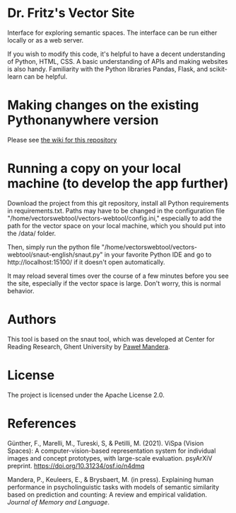Dr. Fritz's Vector Site
=====

Interface for exploring semantic spaces.  The interface can be run either
locally or as a web server. 

If you wish to modify this code, it's helpful to have a decent understanding of Python, HTML, CSS. A basic understanding of APIs and making websites is also handy. Familiarity with the Python libraries Pandas, Flask, and scikit-learn can be helpful.

# Making changes on the existing Pythonanywhere version

Please see [the wiki for this repository](https://github.com/porcelluscavia/vectors-webtool/wiki)


# Running a copy on your local machine (to develop the app further)

Download the project from this git repository, install all Python requirements in requirements.txt. Paths may have to be changed in the configuration file "/home/vectorswebtool/vectors-webtool/config.ini," especially to add the path for the vector space on your local machine, which you should put into the /data/ folder.

Then, simply run the python file "/home/vectorswebtool/vectors-webtool/snaut-english/snaut.py" in your favorite Python IDE and go to http://localhost:15100/ if it doesn't open automatically.

It may reload several times over the course of a few minutes before you see the site, especially if the vector space is large. Don't worry, this is normal behavior.


# Authors

This tool is based on the snaut tool, which was developed at Center for Reading Research, Ghent University by
[Paweł Mandera](http://crr.ugent.be/pawel-mandera).

# License

The project is licensed under the Apache License 2.0.

# References

Günther, F., Marelli, M., Tureski, S, & Petilli, M. (2021). ViSpa (Vision Spaces): A computer-vision-based representation system for individual images and concept prototypes, with large-scale evaluation. psyArXiV preprint. https://doi.org/10.31234/osf.io/n4dmq

Mandera, P., Keuleers, E., & Brysbaert, M. (in press). Explaining human
performance in psycholinguistic tasks with models of semantic similarity based
on prediction and counting: A review and empirical validation. *Journal of
Memory and Language*.
